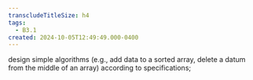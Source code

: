 ```yaml
---
transcludeTitleSize: h4
tags:
  - B3.1
created: 2024-10-05T12:49:49.000-0400
---
```

design simple algorithms (e.g., add data to a sorted array, delete a datum from the middle of an array) according to specifications;